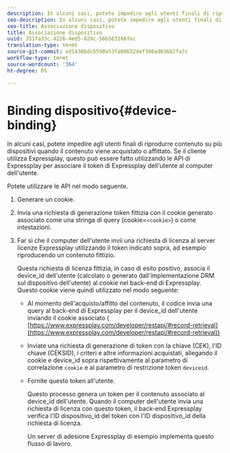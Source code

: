 ```yaml
---
description: In alcuni casi, potete impedire agli utenti finali di riprodurre contenuto su più dispositivi quando il contenuto viene acquistato o affittato. Se il cliente utilizza Expressplay, questo può essere fatto utilizzando le API di Expressplay per associare il token di Expressplay dell'utente al computer dell'utente.
seo-description: In alcuni casi, potete impedire agli utenti finali di riprodurre contenuto su più dispositivi quando il contenuto viene acquistato o affittato. Se il cliente utilizza Expressplay, questo può essere fatto utilizzando le API di Expressplay per associare il token di Expressplay dell'utente al computer dell'utente.
seo-title: Associazione dispositivo
title: Associazione dispositivo
uuid: 351fa33c-4226-4ed5-829c-56b563166fec
translation-type: tm+mt
source-git-commit: ed1430bdcb590a53fa69b324ef340ad636b2fa7c
workflow-type: tm+mt
source-wordcount: '364'
ht-degree: 0%

---
```



# Binding dispositivo{#device-binding}

In alcuni casi, potete impedire agli utenti finali di riprodurre contenuto su più dispositivi quando il contenuto viene acquistato o affittato. Se il cliente utilizza Expressplay, questo può essere fatto utilizzando le API di Expressplay per associare il token di Expressplay dell&#39;utente al computer dell&#39;utente.

Potete utilizzare le API nel modo seguente.

1. Generare un cookie.
1. Invia una richiesta di generazione token fittizia con il cookie generato associato come una stringa di query (cookie=`<cookie>`) o come intestazioni.
1. Far sì che il computer dell&#39;utente invii una richiesta di licenza al server licenze Expressplay utilizzando il token indicato sopra, ad esempio riproducendo un contenuto fittizio.

   Questa richiesta di licenza fittizia, in caso di esito positivo, associa il device_id dell&#39;utente (calcolato o generato dall&#39;implementazione DRM sul dispositivo dell&#39;utente) al cookie nel back-end di Expressplay. Questo cookie viene quindi utilizzato nel modo seguente:

   * Al momento dell&#39;acquisto/affitto del contenuto, il codice invia una query al back-end di Expressplay per il device_id dell&#39;utente inviando il cookie associato ( [https://www.expressplay.com/developer/restapi/#record-retrieval](https://www.expressplay.com/developer/restapi/#record-retrieval))
   * Inviate una richiesta di generazione di token con la chiave (CEK), l&#39;ID chiave (CEKSID), i criteri e altre informazioni acquistati, allegando il cookie e device_id sopra rispettivamente al parametro di correlazione `cookie` e al parametro di restrizione token `deviceid`.

   * Fornite questo token all&#39;utente.

      Questo processo genera un token per il contenuto associato al device_id dell&#39;utente. Quando il computer dell&#39;utente invia una richiesta di licenza con questo token, il back-end Expressplay verifica l&#39;ID dispositivo_id del token con l&#39;ID dispositivo_id della richiesta di licenza.

      Un server di adesione Expressplay di esempio implementa questo flusso di lavoro.
